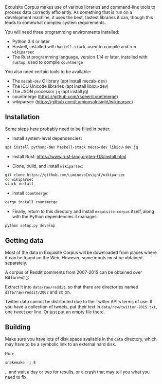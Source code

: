 Exquisite Corpus makes use of various libraries and command-line tools to
process data correctly efficiently. As something that is run on a development
machine, it uses the best, fastest libraries it can, though this leads to
somewhat complex system requirements.

You will need three programming environments installed:

- Python 3.4 or later
- Haskell, installed with `haskell-stack`, used to compile and run `wikiparsec`
- The Rust programming language, version 1.14 or later, installed with `rustup`,
  used to compile `countmerge`

You also need certain tools to be available:

- The `mecab-dev` C library (apt install mecab-dev)
- The ICU Unicode libraries (apt install libicu-dev)
- The JSON processor `jq` (apt install jq)
- countmerge (https://github.com/rspeer/countmerge)
- wikiparsec (https://github.com/LuminosoInsight/wikiparsec)


## Installation

Some steps here probably need to be filled in better.

- Install system-level dependencies:

```sh
apt install python3-dev haskell-stack mecab-dev libicu-dev jq
```

- Install Rust: https://www.rust-lang.org/en-US/install.html

- Clone, build, and install `wikiparsec`:

```sh
git clone https://github.com/LuminosoInsight/wikiparsec
cd wikiparsec
stack install
```

- Install `countmerge`:

```sh
cargo install countmerge
```

- Finally, return to this directory and install `exquisite-corpus` itself,
  along with the Python dependencies it manages:

```sh
python setup.py develop
```

## Getting data

Most of the data in Exquisite Corpus will be downloaded from places where it
can be found on the Web. However, some inputs must be obtained separately.

A corpus of Reddit comments from 2007-2015 can be obtained over BitTorrent [1]:

[1]: https://www.reddit.com/r/datasets/comments/3bxlg7/i_have_every_publicly_available_reddit_comment/

Extract it into `data/raw/reddit`, so that there are directories named `data/raw/reddit/2007` and so on.

Twitter data cannot be distributed due to the Twitter API's terms of use. If
you have a collection of tweets, put their text in `data/raw/twitter-2015.txt`,
one tweet per line. Or just put an empty file there.


## Building

Make sure you have lots of disk space available in the `data` directory, which
may have to be a symbolic link to an external hard disk.

Run:

```sh
snakemake -j 8
```

...and wait a day or two for results, or a crash that may tell you what you need to fix.
